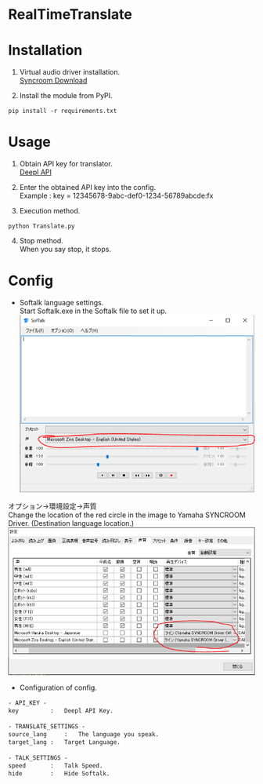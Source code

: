 # RealTimeTranslate

Installation
========
1. Virtual audio driver installation.  
[Syncroom Download](https://syncroom.yamaha.com/play/dl/)


2. Install the module from PyPI.
```
pip install -r requirements.txt
```


Usage
========
1. Obtain API key for translator.  
[Deepl API](https://www.deepl.com/pro-api?cta=header-pro-api)

2. Enter the obtained API key into the config.  
Example : key = 12345678-9abc-def0-1234-56789abcde:fx


3. Execution method.  
```
python Translate.py
```


4. Stop method.  
When you say stop, it stops.


Config
========
- Softalk language settings.  
Start Softalk.exe in the Softalk file to set it up.
![Softalk](./img/softalk.png)


オプション->環境設定->声質  
Change the location of the red circle in the image to Yamaha SYNCROOM Driver.
(Destination language location.)
![Softalk](./img/setting.png)


- Configuration of config.
```
- API_KEY -
key 		: 	Deepl API Key.

- TRANSLATE_SETTINGS -
source_lang 	: 	The language you speak.
target_lang	:	Target Language.

- TALK_SETTINGS -
speed		:	Talk Speed.
hide		:	Hide Softalk.
```
